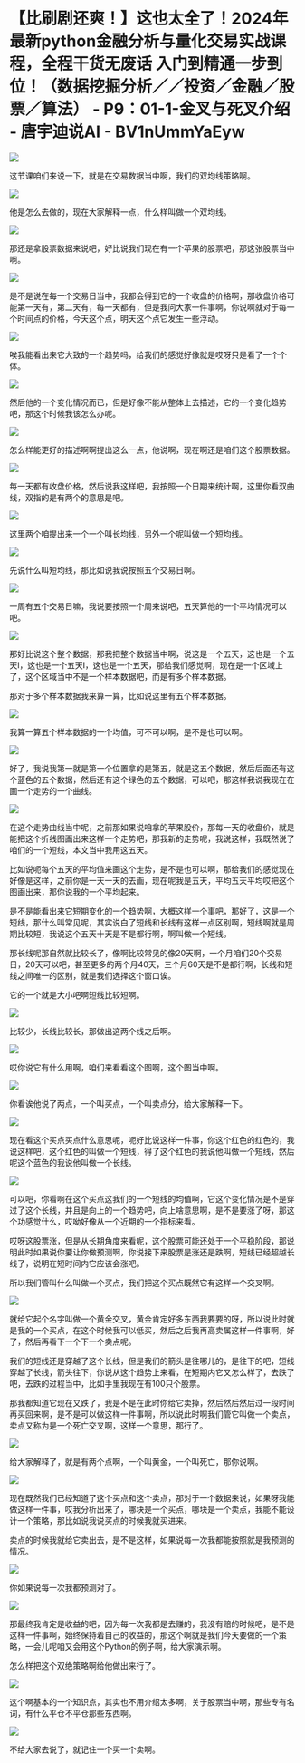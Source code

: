 # 【比刷剧还爽！】这也太全了！2024年最新python金融分析与量化交易实战课程，全程干货无废话 入门到精通一步到位！（数据挖掘分析／／投资／金融／股票／算法） - P9：01-1-金叉与死叉介绍 - 唐宇迪说AI - BV1nUmmYaEyw

![](img/e6f86d3c7632f08db36460e6bca6bcab_0.png)

这节课咱们来说一下，就是在交易数据当中啊，我们的双均线策略啊。

![](img/e6f86d3c7632f08db36460e6bca6bcab_2.png)

他是怎么去做的，现在大家解释一点，什么样叫做一个双均线。

![](img/e6f86d3c7632f08db36460e6bca6bcab_4.png)

那还是拿股票数据来说吧，好比说我们现在有一个苹果的股票吧，那这张股票当中啊。

![](img/e6f86d3c7632f08db36460e6bca6bcab_6.png)

是不是说在每一个交易日当中，我都会得到它的一个收盘的价格啊，那收盘价格可能第一天有，第二天有，每一天都有，但是我问大家一件事啊，你说啊就对于每一个时间点的价格，今天这个点，明天这个点它发生一些浮动。



![](img/e6f86d3c7632f08db36460e6bca6bcab_8.png)

唉我能看出来它大致的一个趋势吗，给我们的感觉好像就是哎呀只是看了一个个体。

![](img/e6f86d3c7632f08db36460e6bca6bcab_10.png)

然后他的一个变化情况而已，但是好像不能从整体上去描述，它的一个变化趋势吧，那这个时候我该怎么办呢。

![](img/e6f86d3c7632f08db36460e6bca6bcab_12.png)

怎么样能更好的描述啊啊提出这么一点，他说啊，现在啊还是咱们这个股票数据。

![](img/e6f86d3c7632f08db36460e6bca6bcab_14.png)

每一天都有收盘价格，然后说我这样吧，我按照一个日期来统计啊，这里你看双曲线，双指的是有两个的意思是吧。



![](img/e6f86d3c7632f08db36460e6bca6bcab_16.png)

这里两个咱提出来一个一个叫长均线，另外一个呢叫做一个短均线。

![](img/e6f86d3c7632f08db36460e6bca6bcab_18.png)

先说什么叫短均线，那比如说我说按照五个交易日啊。

![](img/e6f86d3c7632f08db36460e6bca6bcab_20.png)

一周有五个交易日嘛，我说要按照一个周来说吧，五天算他的一个平均情况可以吧。

![](img/e6f86d3c7632f08db36460e6bca6bcab_22.png)

那好比说这个整个数据，那我把整个数据当中啊，说这是一个五天，这也是一个五天I，这也是一个五天I，这也是一个五天，那给我们感觉啊，现在是一个区域上了，这个区域当中不是一个样本数据吧，而是有多个样本数据。

那对于多个样本数据我来算一算，比如说这里有五个样本数据。

![](img/e6f86d3c7632f08db36460e6bca6bcab_24.png)

我算一算五个样本数据的一个均值，可不可以啊，是不是也可以啊。

![](img/e6f86d3c7632f08db36460e6bca6bcab_26.png)

好了，我说我第一就是第一个位置拿的是第五，就是这五个数据，然后后面还有这个蓝色的五个数据，然后还有这个绿色的五个数据，可以吧，那这样我说我现在在画一个走势的一个曲线。



![](img/e6f86d3c7632f08db36460e6bca6bcab_28.png)

在这个走势曲线当中呢，之前那如果说咱拿的苹果股价，那每一天的收盘价，就是能把这个折线图画出来这样一个走势吧，那我新的走势呢，我说这样，我既然说了咱们的一个短线，本文当中我用这五天。

比如说呃每个五天的平均值来画这个走势，是不是也可以啊，那给我们的感觉现在好像是这样，之前你是一天一天的去画，现在呢我是五天，平均五天平均哎把这个图画出来，那你说我的一个平均起来。

是不是能看出来它短期变化的一个趋势啊，大概这样一个事吧，那好了，这是一个短线，那什么叫常见呢，其实说白了短线和长线有这样一点区别啊，短线啊就是周期比较短，我说这个五天十天是不是都行啊，啊叫做一个短线。

那长线呢那自然就比较长了，像啊比较常见的像20天啊，一个月咱们20个交易日，20天可以吧，甚至更多的两个月40天，三个月60天是不是都行啊，长线和短线之间唯一的区别，就是我们选择这个窗口诶。

它的一个就是大小吧啊短线比较短啊。

![](img/e6f86d3c7632f08db36460e6bca6bcab_30.png)

比较少，长线比较长，那做出这两个线之后啊。

![](img/e6f86d3c7632f08db36460e6bca6bcab_32.png)

哎你说它有什么用啊，咱们来看看这个图啊，这个图当中啊。

![](img/e6f86d3c7632f08db36460e6bca6bcab_34.png)

你看诶他说了两点，一个叫买点，一个叫卖点分，给大家解释一下。

![](img/e6f86d3c7632f08db36460e6bca6bcab_36.png)

现在看这个买点买点什么意思呢，呃好比说这样一件事，你这个红色的红色的，我说这样吧，这个红色的叫做一个短线，得了这个红色的我说他叫做一个短线，然后呢这个蓝色的我说他叫做一个长线。



![](img/e6f86d3c7632f08db36460e6bca6bcab_38.png)

可以吧，你看啊在这个买点这我们的一个短线的均值啊，它这个变化情况是不是穿过了这个长线，并且是向上的一个趋势吧，向上啥意思啊，是不是要涨了呀，那这个功感觉什么，哎呦好像从一个近期的一个指标来看。

哎呀这股票涨，但是从长期角度来看呢，这个股票可能还处于一个平稳阶段，那说明此时如果说你要让你做预测啊，你说接下来股票是涨还是跌啊，短线已经超越长线了，说明在短时间内它应该会涨吧。

所以我们管叫什么叫做一个买点，我们把这个买点既然它有这样一个交叉啊。

![](img/e6f86d3c7632f08db36460e6bca6bcab_40.png)

就给它起个名字叫做一个黄金交叉，黄金肯定好多东西我要要的呀，所以说此时就是我的一个买点，在这个时候我可以低买，然后之后我再高卖属这样一件事啊，好了，然后再看下一个下一个卖点呢。

我们的短线还是穿越了这个长线，但是我们的箭头是往哪儿的，是往下的吧，短线穿越了长线，箭头往下，你说从这个趋势上来看，在短期内它又怎么样了，去跌了吧，去跌的过程当中，比如手里我现在有100只个股票。

那我都知道它现在又跌了，我是不是在此时你给它卖掉，然后然后然后过一段时间再买回来啊，是不是可以做这样一件事啊，所以说此时啊我们管它叫做一个卖点，卖点又称为是一个死亡交叉啊，这样一个意思，那行了。



![](img/e6f86d3c7632f08db36460e6bca6bcab_42.png)

给大家解释了，就是有两个点啊，一个叫黄金，一个叫死亡，那你说啊。

![](img/e6f86d3c7632f08db36460e6bca6bcab_44.png)

现在既然我们已经知道了这个买点和这个卖点，那对于一个数据来说，如果呀我能做这样一件事，哎我分析出来了，哪块是一个买点，哪块是一个卖点，我能不能设计一个策略，那比如说我说买点的时候我就买进来。

卖点的时候我就给它卖出去，是不是这样，如果说每一次我都能按照就是我预测的情况。

![](img/e6f86d3c7632f08db36460e6bca6bcab_46.png)

你如果说每一次我都预测对了。

![](img/e6f86d3c7632f08db36460e6bca6bcab_48.png)

那最终我肯定是收益的吧，因为每一次我都是去赚的，我没有赔的时候吧，是不是这样一件事啊，始终保持着自己的收益的，那这个啊就是我们今天要做的一个策略，一会儿呢咱又会用这个Python的例子啊，给大家演示啊。

怎么样把这个双绝策略啊给他做出来行了。

![](img/e6f86d3c7632f08db36460e6bca6bcab_50.png)

这个啊基本的一个知识点，其实也不用介绍太多啊，关于股票当中啊，那些专有名词，有什么平仓不平仓那些东西啊。



![](img/e6f86d3c7632f08db36460e6bca6bcab_52.png)

不给大家去说了，就记住一个买一个卖啊。